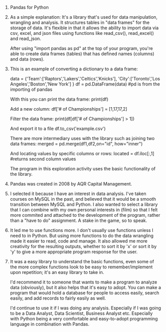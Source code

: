 1.  Pandas for Python

2.  As a simple explanation: It's a library that's used for data manipulation, wrangling and analysis. It structures tables in "data frames" for the storage of data. It's flexible in that it allows the ability to import data via csv, excel, and json files using functions like read_csv(), read_excel() and read_json.

    After using "import pandas as pd" at the top of your program, you're able to create data frames (tables) that has defined names (columns) and data (rows). 
    
3.  This is an example of converting a dictionary to a data frame:

    data = {'Team':['Raptors','Lakers','Celtics','Knicks'],
            'City':['Toronto','Los Angeles','Boston','New York']
            }
    df = pd.DataFrame(data) #pd is from the importing of pandas

    With this you can print the data frame:
    print(df)

    Add a new column:
    df['# of Championships'] = [1,17,17,2]

    Filter the data frame:
    print(df[df['# of Championships'] > 1])

    And export it to a file
    df.to_csv('example.csv')

    There are more intermediary uses with the library such as joining two data frames:
    merged = pd.merge(df1,df2,on="id", how="inner")

    And locating values by specific columns or rows:
    located = df.iloc[:,1]  #returns second column values

    The program in this exploration activity uses the basic functionality of the library.

4.  Pandas was created in 2008 by AQR Capital Management.

5.  I selected it because I have an interest in data analysis. I've taken courses on MySQL in the past, and believed that it would be a smooth transition between MySQL and Python. I also wanted to select a library that I can combine with my own personal interests in (film) so that I felt more commited and attached to the development of the program, rather than a "have to do" assignment. A stake in the game, so to speak.

6.  It led me to use functions more. I don't usually use functions unless I need to in Python. But using more functions to do the data wrangling made it easier to read, code and manage. It also allowed me more creativity for the resulting outputs, whether to sort it by 'x' or sort it by 'y' to give a more appropriate program response for the user.

7.  It was a easy library to understand the basic functions, even some of the more complex functions look to be easy to remember/implement upon repetition; it's an easy library to take in. 

    I'd recommend it to someone that wants to make a program to analyze data (obviously), but it also helps that it's easy to adopt. You can make a program that would hold a database for people to access easily, search easily, and add records to fairly easily as well.

    I'd continue to use it if I was doing any analysis. Especially if I was going to be a Data Analyst, Data Scientist, Business Analyst etc. Especially with Python being a very comfortable and easy-to-adopt programming language in combination with Pandas.